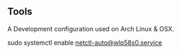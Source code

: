 Tools
-----

A Development configuration used on Arch Linux & OSX.

sudo systemctl enable netctl-auto@wlp58s0.service
